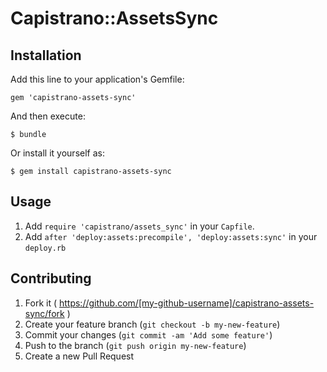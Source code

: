# Capistrano::AssetsSync

## Installation

Add this line to your application's Gemfile:

    gem 'capistrano-assets-sync'

And then execute:

    $ bundle

Or install it yourself as:

    $ gem install capistrano-assets-sync

## Usage

1. Add `require 'capistrano/assets_sync'` in your `Capfile`.
2. Add `after 'deploy:assets:precompile', 'deploy:assets:sync'` in your `deploy.rb`

## Contributing

1. Fork it ( https://github.com/[my-github-username]/capistrano-assets-sync/fork )
2. Create your feature branch (`git checkout -b my-new-feature`)
3. Commit your changes (`git commit -am 'Add some feature'`)
4. Push to the branch (`git push origin my-new-feature`)
5. Create a new Pull Request

